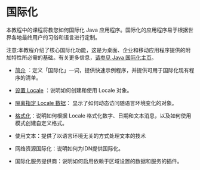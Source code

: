 # 国际化

本教程中的课程将教您如何国际化 Java 应用程序。国际化的应用程序易于根据世界各地最终用户的习俗和语言进行定制。

注意:本教程介绍了核心国际化功能，这是为桌面、企业和移动应用程序提供的附加特性所必需的基础。有关更多信息，[请参见 Java 国际化主页](https://www.oracle.com/java/technologies/javase/Internationalization.html#mobile)。

- [简介](./intro/) ：定义「国际化」一词，提供快速示例程序，并提供可用于国际化现有程序的清单。

- [设置 Locale](./locale/) ：说明如何创建和使用 Locale 对象。

- [隔离指定 Locale 数据](./resbundle/)： 显示了如何动态访问随语言环境变化的对象。

- [格式化](./format/)：说明如何根据 Locale 格式化数字、日期和文本消息，以及如何使用模式创建自定义格式。

- 使用文本：提供了以语言环境无关的方式处理文本的技术

- 网络资源国际化：说明如何为IDN提供国际化。

- 国际化服务提供商：说明如何启用依赖于区域设置的数据和服务的插件。

